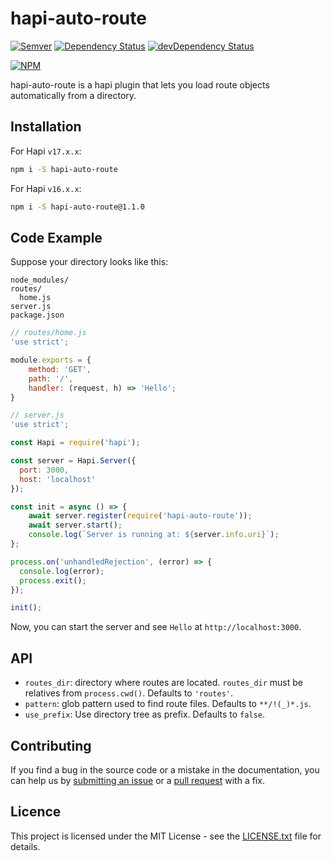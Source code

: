 # hapi-auto-route

[![Semver](http://img.shields.io/SemVer/2.0.0.png)](http://semver.org/spec/v2.0.0.html)
[![Dependency Status](https://david-dm.org/sitrakary/hapi-auto-route.svg)](https://david-dm.org/sitrakary/hapi-auto-route)
[![devDependency Status](https://david-dm.org/sitrakay/hapi-auto-route/dev-status.svg)](https://david-dm.org/sitrakay/hapi-auto-route#info=devDependencies)

[![NPM](https://nodei.co/npm/hapi-auto-route.png?downloads=true&downloadRank=true&stars=true)](https://nodei.co/npm/hapi-auto-route/)

hapi-auto-route is a hapi plugin that lets you load route objects automatically from a directory.

## Installation

For Hapi `v17.x.x`:

```bash
npm i -S hapi-auto-route
```

For Hapi `v16.x.x`:

```bash
npm i -S hapi-auto-route@1.1.0
```


## Code Example

Suppose your directory looks like this:

```
node_modules/
routes/
  home.js
server.js
package.json
```

```javascript
// routes/home.js
'use strict';

module.exports = {
    method: 'GET',
    path: '/',
    handler: (request, h) => 'Hello';
}
```

```javascript
// server.js
'use strict';

const Hapi = require('hapi');

const server = Hapi.Server({
  port: 3000,
  host: 'localhost'
});

const init = async () => {
    await server.register(require('hapi-auto-route'));
    await server.start();
    console.log(`Server is running at: ${server.info.uri}`);
};

process.on('unhandledRejection', (error) => {
  console.log(error);
  process.exit();
});

init();
```

Now, you can start the server and see `Hello` at `http://localhost:3000`.


## API

- `routes_dir`: directory where routes are located. `routes_dir` must be relatives from `process.cwd()`. Defaults to `'routes'`.
- `pattern`: glob pattern used to find route files. Defaults to `**/!(_)*.js`.
- `use_prefix`: Use directory tree as prefix. Defaults to `false`.

## Contributing

If you find a bug in the source code or a mistake in the documentation, you can help us by [submitting an issue](https://github.com/sitrakay/hapi-auto-route/issues) or a [pull request](https://github.com/sitrakay/hapi-auto-route/pulls) with a fix.

## Licence

This project is licensed under the MIT License - see the [LICENSE.txt](https://github.com/sitrakay/hapi-auto-route/blob/master/LICENCE.md) file for details.
